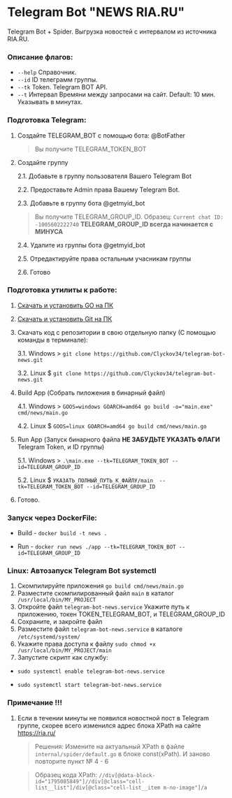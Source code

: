 # Telegram Bot "NEWS RIA.RU"
Telegram Bot + Spider. Выгрузка новостей с интервалом из источника RIA.RU.

### **Описание флагов:**
- `--help` Справочник.
- `--id` ID телеграмм группы.
- `--tk` Token. Telegram BOT API.
- `--t` Интервал Времяни между запросами на сайт. Default: 10 мин. Указывать в минутах.

### **Подготовка Telegram:**
1. Создайте TELEGRAM_BOT с помощью бота: @BotFather
    > Вы получите TELEGRAM_TOKEN_BOT
2. Создайте группу

    2.1. Добавьте в группу пользователя Вашего Telegram Bot 
    
    2.2. Предоставьте Admin права Вашему Telegram Bot.

    2.3. Добавьте в группу бота @getmyid_bot
        
    > Вы получите TELEGRAM_GROUP_ID. Образец: `Current chat ID: -1005602222740` **TELEGRAM_GROUP_ID всегда начинается с МИНУСА**

    2.4. Удалите из группы бота @getmyid_bot
    
    2.5. Отредактируйте права остальным учасникам группы

    2.6. Готово

### **Подготовка утилиты к работе:**
1. [Скачать и установить GO на ПК](https://go.dev/dl/)
2. [Скачать и установить Git на ПК](https://git-scm.com/downloads) 
3. Скачать код c репозитории в свою отдельную папку (С помощью команды в терминале): 

    3.1. Windows > `git clone https://github.com/Clyckov34/telegram-bot-news.git`

    3.2. Linux $ `git clone https://github.com/Clyckov34/telegram-bot-news.git`
4. Build App (Собрать пиложения в бинарный файл)
    
    4.1. Windows > `GOOS=windows GOARCH=amd64 go build -o="main.exe" cmd/news/main.go`

    4.2. Linux $ `GOOS=linux GOARCH=amd64 go build cmd/news/main.go`
5. Run App (Запуск бинарного файла **НЕ ЗАБУДЬТЕ УКАЗАТЬ ФЛАГИ**  Telegram Token, и ID группы)

    5.1. Windows > `.\main.exe --tk=TELEGRAM_TOKEN_BOT --id=TELEGRAM_GROUP_ID`
    
    5.2. Linux $ `УКАЗАТЬ_ПОЛНЫЙ_ПУТЬ_К_ФАЙЛУ/main  --tk=TELEGRAM_TOKEN_BOT --id=TELEGRAM_GROUP_ID`
6. Готово.

### Запуск через DockerFile:
- Build - `docker build -t news .`

- Run -   `docker run news ./app --tk=TELEGRAM_TOKEN_BOT --id=TELEGRAM_GROUP_ID`

### Linux: Автозапуск Telegram Bot systemctl
1. Скомпилируйте приложения ` go build cmd/news/main.go `
2. Разместите скомпилированный файл ` main ` в каталог ` /usr/local/bin/MY_PROJECT`
3. Откройте файл ` telegram-bot-news.service ` Укажите путь к приложению, токен TOKEN_TELEGRAM_BOT, и TELEGRAM_GROUP_ID 
4. Сохраните, и закройте файл
5. Разместите файл ` telegram-bot-news.service ` в каталоге ` /etc/systemd/system/ `
6. Укажите права доступа к файлу ` sudo chmod +x /usr/local/bin/MY_PROJECT/main `
7. Запустите скрипт как службу:
- ` sudo systemctl enable telegram-bot-news.service `

- ` sudo systemctl start telegram-bot-news.service `

### **Примечание !!!**
1. Если в течении минуты не появился новостной пост в Telegram группе, скорее всего изменился адрес блока XPath на сайте https://ria.ru/

    > Решения: Измените на актуальный XPath в файле ` internal/spider/default.go ` в блоке const(xPath). И заново повторите пункт № 4 - 6
    
    > Образец кода XPath: `//div[@data-block-id="1795085849"]//div[@class="cell-list__list"]/div[@class="cell-list__item m-no-image"]/a` 
